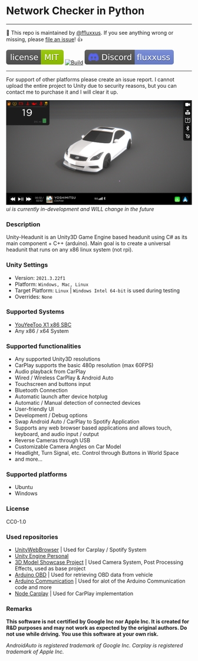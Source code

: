 # Network Checker in Python

---

:wave: This repo is maintained by [@ffluxxus](https://github.com/ffluxxus). If you see anything wrong or missing, please [file an issue](https://github.com/ffluxxus/unity-headunit/issues/new/choose)! :+1:

[![License](.github/licensebadge.svg)](/LICENSE.md)
[![Build](https://github.com/ffluxxus/unity-headunit/actions/workflows/main.yml/badge.svg)](https://github.com/ffluxxus/unity-headunit/actions/workflows/main.yml)
[![Discord](.github/discordbadge.svg)](https://fluxus.000.pe) 

---

For support of other platforms please create an issue report.
I cannot upload the entire project to Unity due to security reasons, but you can contact me to purchase it and I will clear it up.

![ShowcaseImage](https://github.com/ffluxxus/unity-headunit/blob/main/showcase/image_2024-07-15_232121984.png?raw=true)
*ui is currently in-development and WILL change in the future*

### Description
Unity-Headunit is an Unity3D Game Engine based headunit using C# as its main component + C++ (arduino). Main goal is to create a universal headunit that runs on any x86 linux system (not rpi).

### Unity Settings
 - Version: `2021.3.22f1`
 - Platform: `Windows, Mac, Linux`
 - Target Platform: `Linux` | `Windows Intel 64-bit` is used during testing
 - Overrides: `None`

### Supported Systems
 - [YouYeeToo X1 x86 SBC](https://amazon.com/dp/B0CCY2RBCS/)
 - Any x86 / x64 System

### Supported functionalities
 - Any supported Unity3D resolutions
 - CarPlay supports the basic 480p resolution (max 60FPS)
 - Audio playback from CarPlay
 - Wired / Wireless CarPlay & Android Auto
 - Touchscreen and buttons input
 - Bluetooth Connection
 - Automatic launch after device hotplug
 - Automatic / Manual detection of connected devices
 - User-friendly UI
 - Development / Debug options
 - Swap Android Auto / CarPlay to Spotify Application
 - Supports any web browser based applications and allows touch, keyboard, and audio input / output
 - Reverse Cameras through USB
 - Customizable Camera Angles on Car Model
 - Headlight, Turn Signal, etc. Control through Buttons in World Space
 - and more...

### Supported platforms

 - Ubuntu
 - Windows

### License
CC0-1.0

### Used repositories
 - [UnityWebBrowser](https://github.com/Voltstro-Studios/UnityWebBrowser) | Used for Carplay / Spotify System
 - [Unity Engine Personal](https://unity.com/) 
 - [3D Model Showcase Project](https://github.com/LeoBlanchette/Unity3dModelShowcase) | Used Camera System, Post Processing Effects, used as base project
 - [Arduino OBD](https://github.com/stanleyhuangyc/ArduinoOBD) | Used for retrieving OBD data from vehicle
 - [Arduino Communication](https://mauznemo.de/smart_miata_prev/) | Used for alot of the Arduino Communication code and more
 - [Node Carplay](https://github.com/rhysmorgan134/node-CarPlay) | Used for CarPlay implementation

### Remarks
**This software is not certified by Google Inc nor Apple Inc. It is created for R&D purposes and may not work as expected by the original authors. Do not use while driving. You use this software at your own risk.**

*AndroidAuto is registered trademark of Google Inc.*
*Carplay is registered trademark of Apple Inc.*
